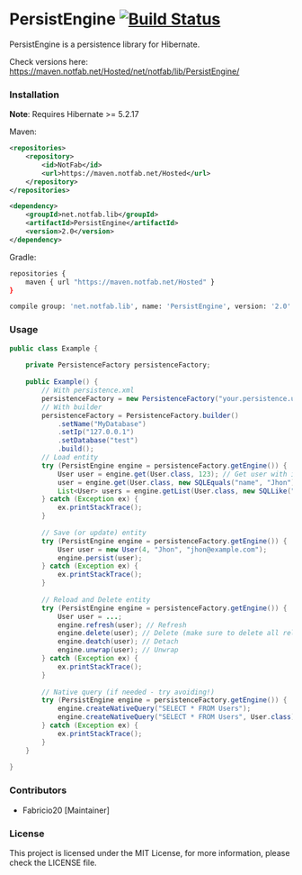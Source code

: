 # PersistEngine [![Build Status](https://ci.notfab.net/job/Libraries/job/PersistEngine/badge/icon)](https://ci.notfab.net/job/Libraries/job/PersistEngine/)

PersistEngine is a persistence library for Hibernate.

Check versions here: https://maven.notfab.net/Hosted/net/notfab/lib/PersistEngine/

### Installation

**Note**: Requires Hibernate >= 5.2.17

Maven:
```xml
<repositories>
    <repository>
        <id>NotFab</id>
        <url>https://maven.notfab.net/Hosted</url>
    </repository>
</repositories>
```
```xml
<dependency>
    <groupId>net.notfab.lib</groupId>
    <artifactId>PersistEngine</artifactId>
    <version>2.0</version>
</dependency>
```
Gradle:
```bash
repositories {
    maven { url "https://maven.notfab.net/Hosted" }
}
```
```bash
compile group: 'net.notfab.lib', name: 'PersistEngine', version: '2.0'
```

### Usage

```java
public class Example {
    
    private PersistenceFactory persistenceFactory;
    
    public Example() {
        // With persistence.xml
        persistenceFactory = new PersistenceFactory("your.persistence.unit.name");
        // With builder
        persistenceFactory = PersistenceFactory.builder()
            .setName("MyDatabase")
            .setIp("127.0.0.1")
            .setDatabase("test")
            .build();
        // Load entity
        try (PersistEngine engine = persistenceFactory.getEngine()) {
            User user = engine.get(User.class, 123); // Get user with id 123
            user = engine.get(User.class, new SQLEquals("name", "Jhon")); // Gets the first user with name Jhon
            List<User> users = engine.getList(User.class, new SQLLike("email", "%hotmail%")); // all users with a hotmail
        } catch (Exception ex) {
            ex.printStackTrace();
        }
        
        // Save (or update) entity
        try (PersistEngine engine = persistenceFactory.getEngine()) {
            User user = new User(4, "Jhon", "jhon@example.com");
            engine.persist(user);
        } catch (Exception ex) {
            ex.printStackTrace();
        }
        
        // Reload and Delete entity
        try (PersistEngine engine = persistenceFactory.getEngine()) { 
            User user = ...;
            engine.refresh(user); // Refresh
            engine.delete(user); // Delete (make sure to delete all relations before!)
            engine.deatch(user); // Detach
            engine.unwrap(user); // Unwrap
        } catch (Exception ex) {
            ex.printStackTrace();
        }
        
        // Native query (if needed - try avoiding!)
        try (PersistEngine engine = persistenceFactory.getEngine()) { 
            engine.createNativeQuery("SELECT * FROM Users");
            engine.createNativeQuery("SELECT * FROM Users", User.class); // With class
        } catch (Exception ex) {
            ex.printStackTrace();
        }
    }
    
}
```

### Contributors

- Fabricio20 [Maintainer]

### License
This project is licensed under the MIT License, for more information, please check the LICENSE file.
